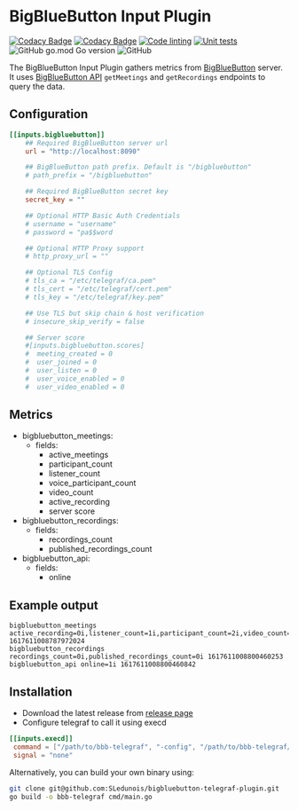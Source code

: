 # BigBlueButton Input Plugin

[![Codacy Badge](https://app.codacy.com/project/badge/Grade/0ffb957fe6074e93b06b6b52106a4659)](https://www.codacy.com/gh/bigblueswarm/bigbluebutton-telegraf-plugin/dashboard?utm_source=github.com&amp;utm_medium=referral&amp;utm_content=bigblueswarm/bigbluebutton-telegraf-plugin&amp;utm_campaign=Badge_Grade)
[![Codacy Badge](https://app.codacy.com/project/badge/Coverage/0ffb957fe6074e93b06b6b52106a4659)](https://www.codacy.com/gh/bigblueswarm/bigbluebutton-telegraf-plugin/dashboard?utm_source=github.com&utm_medium=referral&utm_content=bigblueswarm/bigbluebutton-telegraf-plugin&utm_campaign=Badge_Coverage)
[![Code linting](https://github.com/bigblueswarm/bbsctl/actions/workflows/lint.yml/badge.svg)](https://github.com/bigblueswarm/bigbluebutton-telegraf-plugin/actions/workflows/lint.yml)
[![Unit tests](https://github.com/bigblueswarm/bbsctl/actions/workflows/unit_test.yml/badge.svg)](https://github.com/bigblueswarm/bigbluebutton-telegraf-plugin/actions/workflows/unit_test.yml)
![GitHub go.mod Go version](https://img.shields.io/github/go-mod/go-version/bigblueswarm/bigbluebutton-telegraf-plugin)
![GitHub](https://img.shields.io/github/license/bigblueswarm/bigbluebutton-telegraf-plugin)

The BigBlueButton Input Plugin gathers metrics from [BigBlueButton](https://bigbluebutton.org/) server. It uses [BigBlueButton API](https://docs.bigbluebutton.org/dev/api.html) `getMeetings` and `getRecordings` endpoints to query the data.

## Configuration

```toml
[[inputs.bigbluebutton]]
	## Required BigBlueButton server url
	url = "http://localhost:8090"

	## BigBlueButton path prefix. Default is "/bigbluebutton"
	# path_prefix = "/bigbluebutton"

	## Required BigBlueButton secret key
	secret_key = ""

	## Optional HTTP Basic Auth Credentials
	# username = "username"
	# password = "pa$$word

	## Optional HTTP Proxy support
	# http_proxy_url = ""

	## Optional TLS Config
	# tls_ca = "/etc/telegraf/ca.pem"
	# tls_cert = "/etc/telegraf/cert.pem"
	# tls_key = "/etc/telegraf/key.pem"

	## Use TLS but skip chain & host verification
	# insecure_skip_verify = false

    ## Server score
	#[inputs.bigbluebutton.scores]
	#  meeting_created = 0
	#  user_joined = 0
	#  user_listen = 0
	#  user_voice_enabled = 0
	#  user_video_enabled = 0
```

## Metrics

- bigbluebutton_meetings:
  - fields:
    - active_meetings
    - participant_count
    - listener_count
    - voice_participant_count
    - video_count
    - active_recording
    - server score
- bigbluebutton_recordings:
  - fields:
    - recordings_count
    - published_recordings_count
- bigbluebutton_api:
  - fields:
	- online

## Example output
``` 
bigbluebutton_meetings active_recording=0i,listener_count=1i,participant_count=2i,video_count=0i,voice_participant_count=0i,score=9i,active_meetings=2i 1617611008787972024
bigbluebutton_recordings recordings_count=0i,published_recordings_count=0i 1617611008800460253
bigbluebutton_api online=1i 1617611008800460842
```

## Installation
* Download the latest release from [release page](https://github.com/SLedunois/bigbluebutton-telegraf-plugin/releases)
* Configure telegraf to call it using execd
 ```toml
[[inputs.execd]]
  command = ["/path/to/bbb-telegraf", "-config", "/path/to/bbb-telegraf/config", "-poll_interval", "10s"]
  signal = "none"
 ```

Alternatively, you can build your own binary using:
```bash
git clone git@github.com:SLedunois/bigbluebutton-telegraf-plugin.git
go build -o bbb-telegraf cmd/main.go
```